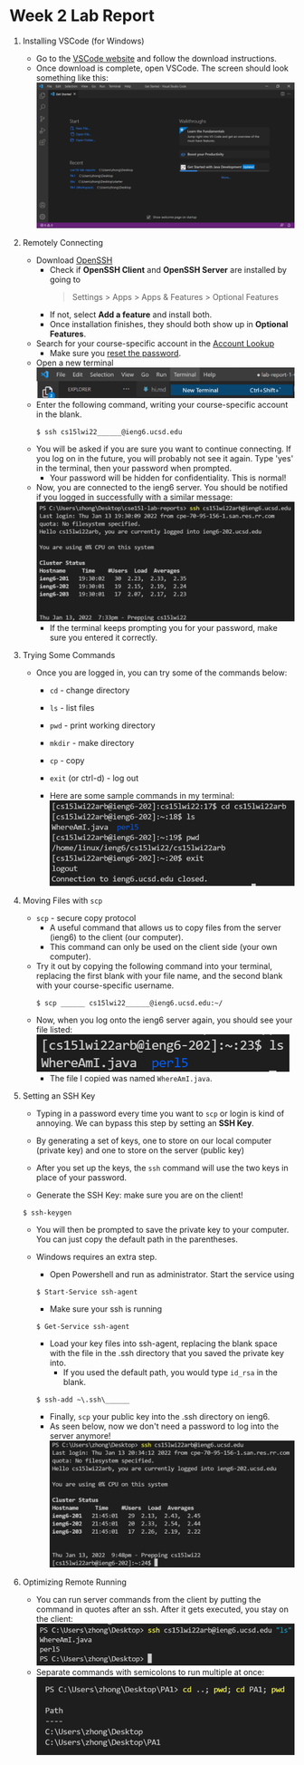 # Week 2 Lab Report

1. Installing VSCode (for Windows)
    * Go to the [VSCode website](https://code.visualstudio.com/) and follow the download instructions.
    * Once download is complete, open VSCode. The screen should look something like this: ![Image1](vschomescreen.png)

2. Remotely Connecting
    * Download [OpenSSH](https://docs.microsoft.com/en-us/windows-server/administration/openssh/openssh_install_firstuse)
        * Check if **OpenSSH Client** and **OpenSSH Server** are installed by going to  
            > Settings > Apps > Apps & Features > Optional Features
        * If not, select **Add a feature** and install both.
        * Once installation finishes, they should both show up in **Optional Features**.
    * Search for your course-specific account in the [Account Lookup](https://sdacs.ucsd.edu/~icc/index.php)
        * Make sure you [reset the password](https://password.ucsd.edu/).
    * Open a new terminal ![Image2](newterminal.png)
    * Enter the following command, writing your course-specific account in the blank.
        ```
        $ ssh cs15lwi22______@ieng6.ucsd.edu 
        ```
    * You will be asked if you are sure you want to continue connecting. If you log on in the future, you will probably not see it again. Type 'yes' in the terminal, then your password when prompted.
        * Your password will be hidden for confidentiality. This is normal!
    * Now, you are connected to the ieng6 server. You should be notified if you logged in successfully with a similar message: ![Image3](successfullogin.png)
        * If the terminal keeps prompting you for your password, make sure you entered it correctly.

3. Trying Some Commands
    * Once you are logged in, you can try some of the commands below:
        * `cd` - change directory
        * `ls` - list files
        * `pwd` - print working directory
        * `mkdir` - make directory
        * `cp` - copy
        * `exit` (or ctrl-d) - log out

        * Here are some sample commands in my terminal: 
        ![Image4](commands.png)           

4. Moving Files with `scp`
    * `scp` - secure copy protocol
        * A useful command that allows us to copy files from the server (ieng6) to the client (our computer).
        * This command can only be used on the client side (your own computer).
    * Try it out by copying the following command into your terminal, replacing the first blank with your file name, and the second blank with your course-specific username.
        ```
        $ scp ______ cs15lwi22______@ieng6.ucsd.edu:~/
        ```
    * Now, when you log onto the ieng6 server again, you should see your file listed: ![Image5](scpfile.png) 
        * The file I copied was named `WhereAmI.java`.

5. Setting an SSH Key
    * Typing in a password every time you want to `scp` or login is kind of annoying. We can bypass this step by setting an **SSH Key**.
    * By generating a set of keys, one to store on our local computer (private key) and one to store on the server (public key)
    * After you set up the keys, the `ssh` command will use the two keys in place of your password.

    * Generate the SSH Key: make sure you are on the client!
    ```
    $ ssh-keygen
    ```
    * You will then be prompted to save the private key to your computer. You can just copy the default path in the parentheses. 

    * Windows requires an extra step.
        * Open Powershell and run as administrator. Start the service using 
        ```
        $ Start-Service ssh-agent
        ```
        * Make sure your ssh is running 
        ```
        $ Get-Service ssh-agent
        ```
        * Load your key files into ssh-agent, replacing the blank space with the file in the .ssh directory that you saved the private key into.
            * If you used the default path, you would type `id_rsa` in the blank.
        ```
        $ ssh-add ~\.ssh\______
        ```
        * Finally, `scp` your public key into the .ssh directory on ieng6. 
        * As seen below, now we don't need a password to log into the server anymore! ![Image6](sshkey.png)

6. Optimizing Remote Running
    * You can run server commands from the client by putting the command in quotes after an ssh. After it gets executed, you stay on the client: ![Image7](remoteexit.png)
    * Separate commands with semicolons to run multiple at once: ![Image8](manycommand.png)